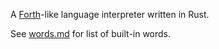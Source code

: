 A [Forth](https://en.wikipedia.org/wiki/Forth_(programming_language))-like language interpreter written in Rust.

See [words.md](./words.md) for list of built-in words.
